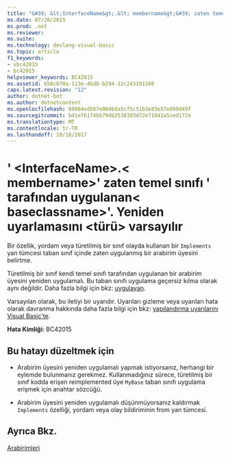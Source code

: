```yaml
---
title: "&#39; &lt;InterfaceName&gt;.&lt; membername&gt;&#39; zaten temel sınıfı &#39; tarafından uygulanan&lt; baseclassname&gt;&#39;. Yeniden uyarlamasını &lt;türü&gt; varsayılır"
ms.date: 07/20/2015
ms.prod: .net
ms.reviewer: 
ms.suite: 
ms.technology: devlang-visual-basic
ms.topic: article
f1_keywords:
- vbc42015
- bc42015
helpviewer_keywords: BC42015
ms.assetid: 658c070a-113e-4bd8-b294-12c243191160
caps.latest.revision: "12"
author: dotnet-bot
ms.author: dotnetcontent
ms.openlocfilehash: 69884ed567e0046da5cf5c51b3e83e57e890d49f
ms.sourcegitcommit: bd1ef61f4bb794b25383d3d72e71041a5ced172e
ms.translationtype: MT
ms.contentlocale: tr-TR
ms.lasthandoff: 10/18/2017
---
```

# <a name="39ltinterfacenamegtltmembernamegt39-is-already-implemented-by-the-base-class-39ltbaseclassnamegt39-re-implementation-of-lttypegt-assumed"></a>&#39; &lt;InterfaceName&gt;.&lt; membername&gt;&#39; zaten temel sınıfı &#39; tarafından uygulanan&lt; baseclassname&gt;&#39;. Yeniden uyarlamasını &lt;türü&gt; varsayılır
Bir özellik, yordam veya türetilmiş bir sınıf olayda kullanan bir `Implements` yan tümcesi taban sınıf içinde zaten uygulanmış bir arabirim üyesini belirtme.  
  
 Türetilmiş bir sınıf kendi temel sınıfı tarafından uygulanan bir arabirim üyesini yeniden uygulamalı. Bu taban sınıfı uygulama geçersiz kılma olarak aynı değildir. Daha fazla bilgi için bkz: [uygulayan](../../../visual-basic/language-reference/statements/implements-clause.md).  
  
 Varsayılan olarak, bu iletiyi bir uyarıdır. Uyarıları gizleme veya uyarıları hata olarak davranma hakkında daha fazla bilgi için bkz: [yapılandırma uyarılarını Visual Basic'te](/visualstudio/ide/configuring-warnings-in-visual-basic).  
  
 **Hata Kimliği:** BC42015  
  
## <a name="to-correct-this-error"></a>Bu hatayı düzeltmek için  
  
-   Arabirim üyesini yeniden uygulamalı yapmak istiyorsanız, herhangi bir eylemde bulunmanız gerekmez. Kullanmadığınız sürece, türetilmiş bir sınıf kodda erişen reimplemented üye `MyBase` taban sınıfı uygulama erişmek için anahtar sözcüğü.  
  
-   Arabirim üyesini yeniden uygulamalı düşünmüyorsanız kaldırmak `Implements` özelliği, yordam veya olay bildiriminin from yan tümcesi.  
  
## <a name="see-also"></a>Ayrıca Bkz.  
 [Arabirimleri](../../../visual-basic/programming-guide/language-features/interfaces/index.md)
